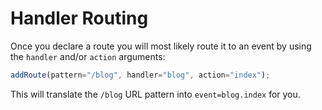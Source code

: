 # Handler Routing

Once you declare a route you will most likely route it to an event by using the `handler` and/or `action` arguments:

```javascript
addRoute(pattern="/blog", handler="blog", action="index");
```

This will translate the `/blog` URL pattern into `event=blog.index` for you.

